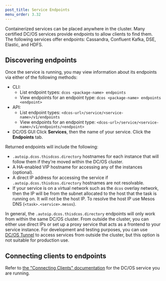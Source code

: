 ```yaml
---
post_title: Service Endpoints
menu_order: 3.32
---
```


Containerized services can be placed anywhere in the cluster. Many certified DC/OS services provide endpoints to allow clients to find them. The following services offer endpoints: Cassandra, Confluent Kafka, DSE, Elastic, and HDFS.

<a name="discovering-endpoints"></a>
## Discovering endpoints

Once the service is running, you may view information about its endpoints via either of the following methods:
- CLI:
  - List endpoint types: `dcos <package-name> endpoints`
  - View endpoints for an endpoint type: `dcos <package-name> endpoints <endpoint>`
- API:
  - List endpoint types: `<dcos-url>/service/<service-name>/v1/endpoints`
  - View endpoints for an endpoint type: `<dcos-url>/service/<service-name>/v1/endpoints/<endpoint>`
- DC/OS GUI
  Click **Services**, then the name of your service. Click the **Endpoints** tab.

Returned endpoints will include the following:
- `.autoip.dcos.thisdcos.directory` hostnames for each instance that will follow them if they're moved within the DC/OS cluster.
- A HA-enabled VIP hostname for accessing any of the instances (optional).
- A direct IP address for accessing the service if `.autoip.dcos.thisdcos.directory` hostnames are not resolvable.
- If your service is on a virtual network such as the `dcos` overlay network, then the IP will be from the subnet allocated to the host that the task is running on. It will not be the host IP. To resolve the host IP use Mesos DNS (`<task>.<service>.mesos`).

In general, the `.autoip.dcos.thisdcos.directory` endpoints will only work from within the same DC/OS cluster. From outside the cluster, you can either use direct IPs or set up a proxy service that acts as a frontend to your service instance. For development and testing purposes, you can use [DC/OS Tunnel](/docs/1.10/developing-services/tunnel/) to access services from outside the cluster, but this option is not suitable for production use.

## Connecting clients to endpoints

Refer to [the "Connecting Clients" documentation](https://docs.mesosphere.com/service-docs/) for the DC/OS service you are running.
